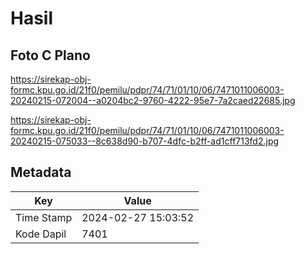 # Hasil

## Foto C Plano

https://sirekap-obj-formc.kpu.go.id/21f0/pemilu/pdpr/74/71/01/10/06/7471011006003-20240215-072004--a0204bc2-9760-4222-95e7-7a2caed22685.jpg

https://sirekap-obj-formc.kpu.go.id/21f0/pemilu/pdpr/74/71/01/10/06/7471011006003-20240215-075033--8c638d90-b707-4dfc-b2ff-ad1cff713fd2.jpg


## Metadata

| Key        | Value               |
| ---------- | ------------------- |
| Time Stamp | 2024-02-27 15:03:52 |
| Kode Dapil | 7401                |



